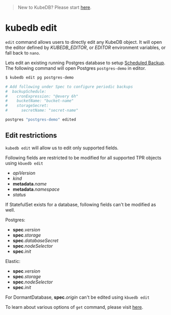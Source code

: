 > New to KubeDB? Please start [here](/docs/tutorial.md).

# kubedb edit

`edit` command allows users to directly edit any KubeDB object. It will open the editor defined by _KUBEDB_EDITOR_, or _EDITOR_ environment variables, or fall back to `nano`.

Lets edit an existing running Postgres database to setup [Scheduled Backup](/docs/backup.md). The following command will open Postgres `postgres-demo` in editor.

```bash
$ kubedb edit pg postgres-demo

# Add following under Spec to configure periodic backups
#  backupSchedule:
#    cronExpression: "@every 6h"
#    bucketName: "bucket-name"
#    storageSecret:
#      secretName: "secret-name"

postgres "postgres-demo" edited
```

## Edit restrictions
`kubedb edit` will allow us to edit only supported fields.

Following fields are restricted to be modified for all supported TPR objects using `kbuedb edit`

* _apiVersion_
* _kind_
* **metadata**._name_
* **metadata**._namespace_
* _status_


If StatefulSet exists for a database, following fields can't be modified as well.

Postgres:
* **spec**._version_
* **spec**._storage_
* **spec**._databaseSecret_
* **spec**._nodeSelector_
* **spec**._init_

Elastic:
* **spec**._version_
* **spec**._storage_
* **spec**._nodeSelector_
* **spec**._init_

For DormantDatabase, **spec**._origin_ can't be edited using `kbuedb edit`

To learn about various options of `get` command, please visit [here](/docs/reference/kubedb_edit.md).
